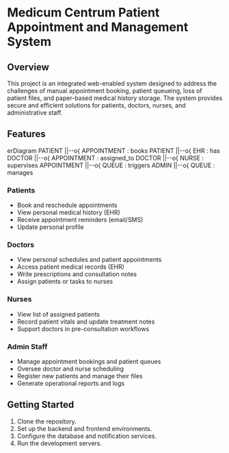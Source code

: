 # Medicum Centrum Patient Appointment and Management System

## Overview
This project is an integrated web-enabled system designed to address the challenges of manual appointment booking, patient queueing, loss of patient files, and paper-based medical history storage. The system provides secure and efficient solutions for patients, doctors, nurses, and administrative staff.

## Features
erDiagram
    PATIENT ||--o{ APPOINTMENT : books
    PATIENT ||--o{ EHR : has
    DOCTOR ||--o{ APPOINTMENT : assigned_to
    DOCTOR ||--o{ NURSE : supervises
    APPOINTMENT ||--o{ QUEUE : triggers
    ADMIN ||--o{ QUEUE : manages

### Patients
- Book and reschedule appointments
- View personal medical history (EHR)
- Receive appointment reminders (email/SMS)
- Update personal profile

### Doctors
- View personal schedules and patient appointments
- Access patient medical records (EHR)
- Write prescriptions and consultation notes
- Assign patients or tasks to nurses

### Nurses
- View list of assigned patients
- Record patient vitals and update treatment notes
- Support doctors in pre-consultation workflows

### Admin Staff
- Manage appointment bookings and patient queues
- Oversee doctor and nurse scheduling
- Register new patients and manage their files
- Generate operational reports and logs


## Getting Started
1. Clone the repository.
2. Set up the backend and frontend environments.
3. Configure the database and notification services.
4. Run the development servers.



